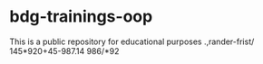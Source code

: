 # bdg-trainings-oop
This is a public repository for educational purposes
.,rander-frist/ 145*920+45-987.14
986/*92
